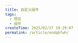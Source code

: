 ```yaml
---
title: 自定义组件
tags:
  - 预览
  - 组件
createTime: 2025/02/27 19:29:07
permalink: /article/endqbfwh/
---
```


<CustomComponent />
